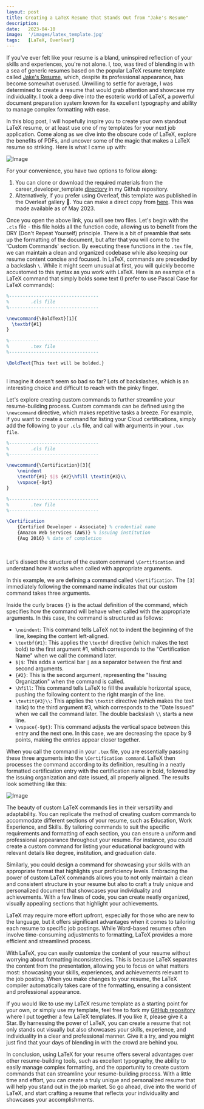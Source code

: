 ```yaml
---
layout: post
title: Creating a LaTeX Resume that Stands Out from "Jake's Resume" 
description:
date:   2023-04-10
image:  '/images/latex_template.jpg'
tags:   [LaTeX, Overleaf]
---
```


If you've ever felt like your resume is a bland, uninspired reflection of your skills and experiences, you're not alone. I, too, was tired of blending in with a sea of generic resumes based on the popular LaTeX resume template called [Jake's Resume](https://www.overleaf.com/latex/templates/jakes-resume/syzfjbzwjncs), which, despite its professional appearance, has become somewhat overused. Unwilling to settle for average, I was determined to create a resume that would grab attention and showcase my individuality. I took a deep dive into the esoteric world of LaTeX, a powerful document preparation system known for its excellent typography and ability to manage complex formatting with ease.

In this blog post, I will hopefully inspire you to create your own standout LaTeX resume, or at least use one of my templates for your next job application. Come along as we dive into the obscure code of LaTeX, explore the benefits of PDFs, and uncover some of the magic that makes a LaTeX resume so striking. Here is what I came up with:

![Image]({{site.baseurl}}/images/latex_example_2.jpg) 

For your convenience, you have two options to follow along:
1. You can clone or download the required materials from the career_developer_template [directory](https://github.com/oresttokovenko/resume_templates/tree/main/career_developer_template) in my Github repository.
2. Alternatively, if you prefer using Overleaf, this template was published in the Overleaf gallery 🥳. You can make a direct copy from [here](https://www.overleaf.com/latex/templates/resume-template-by-orest/zmrmcnwmxdxn). This was made available as of May 2023. 


Once you open the above link, you will see two files. Let's begin with the `.cls` file - this file holds all the function code, allowing us to benefit from the DRY (Don't Repeat Yourself) principle. There is a bit of preamble that sets up the formatting of the document, but after that you will come to the 'Custom Commands' section. By executing these functions in the `.tex` file, we can maintain a clean and organized codebase while also keeping our resume content concise and focused. In LaTeX, commands are preceded by a backslash `\`. While it might seem unusual at first, you will quickly become accustomed to this syntax as you work with LaTeX. Here is an example of a LaTeX command that simply bolds some text (I prefer to use Pascal Case for LaTeX commands):

```latex
%---------------------------------
%        .cls file
%---------------------------------

\newcommand{\BoldText}[1]{
  \textbf{#1}
}

%---------------------------------
%        .tex file
%---------------------------------

\BoldText{This text will be bolded.}
```
<br>
I imagine it doesn't seem so bad so far? Lots of backslashes, which is an interesting choice and difficult to reach with the pinky finger.

Let's explore creating custom commands to further streamline your resume-building process. Custom commands can be defined using the `\newcommand` directive, which makes repetitive tasks a breeze. For example, if you want to create a command for listing your Cloud certifications, simply add the following to your `.cls` file, and call with arguments in your `.tex file`. 

```latex
%---------------------------------
%        .cls file
%---------------------------------

\newcommand{\Certification}[3]{
    \noindent
    \textbf{#1} $|$ {#2}\hfill \textit{#3}\\
    \vspace{-9pt}
}

%---------------------------------
%        .tex file
%---------------------------------

\Certification
    {Certified Developer - Associate} % credential name
    {Amazon Web Services (AWS)} % issuing institution
    {Aug 2016} % date of completion

``` 
<br>

Let's dissect the structure of the custom command `\Certification` and understand how it works when called with appropriate arguments.

In this example, we are defining a command called `\Certification`. The `[3]` immediately following the command name indicates that our custom command takes three arguments.

Inside the curly braces `{}` is the actual definition of the command, which specifies how the command will behave when called with the appropriate arguments. In this case, the command is structured as follows:

* `\noindent`: This command tells LaTeX not to indent the beginning of the line, keeping the content left-aligned.
* `\textbf{#1}`: This applies the `\textbf` directive (which makes the text bold) to the first argument #1, which corresponds to the "Certification Name" when we call the command later.
* `$|$`: This adds a vertical bar `|` as a separator between the first and second arguments.
* `{#2}`: This is the second argument, representing the "Issuing Organization" when the command is called.
* `\hfill`: This command tells LaTeX to fill the available horizontal space, pushing the following content to the right margin of the line.
* `\textit{#3}\\`: This applies the `\textit` directive (which makes the text italic) to the third argument #3, which corresponds to the "Date Issued" when we call the command later. The double backslash `\\` starts a new line.
* `\vspace{-9pt}`: This command adjusts the vertical space between this entry and the next one. In this case, we are decreasing the space by 9 points, making the entries appear closer together.

When you call the command in your `.tex` file, you are essentially passing these three arguments into the `\Certification command`. LaTeX then processes the command according to its definition, resulting in a neatly formatted certification entry with the certification name in bold, followed by the issuing organization and date issued, all properly aligned. The results look something like this:

![Image]({{site.baseurl}}/images/latex_example_1.jpg) 

The beauty of custom LaTeX commands lies in their versatility and adaptability. You can replicate the method of creating custom commands to accommodate different sections of your resume, such as Education, Work Experience, and Skills. By tailoring commands to suit the specific requirements and formatting of each section, you can ensure a uniform and professional appearance throughout your resume. For instance, you could create a custom command for listing your educational background with relevant details like degree, institution, and graduation date. 

Similarly, you could design a command for showcasing your skills with an appropriate format that highlights your proficiency levels. Embracing the power of custom LaTeX commands allows you to not only maintain a clean and consistent structure in your resume but also to craft a truly unique and personalized document that showcases your individuality and achievements. With a few lines of code, you can create neatly organized, visually appealing sections that highlight your achievements.

LaTeX may require more effort upfront, especially for those who are new to the language, but it offers significant advantages when it comes to tailoring each resume to specific job postings. While Word-based resumes often involve time-consuming adjustments to formatting, LaTeX provides a more efficient and streamlined process.

With LaTeX, you can easily customize the content of your resume without worrying about formatting inconsistencies. This is because LaTeX separates the content from the presentation, allowing you to focus on what matters most: showcasing your skills, experiences, and achievements relevant to the job posting. When you make changes to your resume, the LaTeX compiler automatically takes care of the formatting, ensuring a consistent and professional appearance.

If you would like to use my LaTeX resume template as a starting point for your own, or simply use my template, feel free to fork my [GitHub repository](https://github.com/oresttokovenko/resume_templates) where I put together a few LaTeX templates. If you like it, please give it a Star. By harnessing the power of LaTeX, you can create a resume that not only stands out visually but also showcases your skills, experience, and individuality in a clear and professional manner. Give it a try, and you might just find that your days of blending in with the crowd are behind you.

In conclusion, using LaTeX for your resume offers several advantages over other resume-building tools, such as excellent typography, the ability to easily manage complex formatting, and the opportunity to create custom commands that can streamline your resume-building process. With a little time and effort, you can create a truly unique and personalized resume that will help you stand out in the job market. So go ahead, dive into the world of LaTeX, and start crafting a resume that reflects your individuality and showcases your accomplishments.